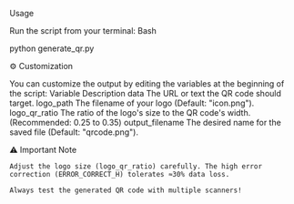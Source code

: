 Usage

Run the script from your terminal:
Bash

python generate_qr.py

⚙️ Customization

You can customize the output by editing the variables at the beginning of the script:
Variable	Description
data	The URL or text the QR code should target.
logo_path	The filename of your logo (Default: "icon.png").
logo_qr_ratio	The ratio of the logo's size to the QR code's width. (Recommended: 0.25 to 0.35)
output_filename	The desired name for the saved file (Default: "qrcode.png").

⚠️ Important Note

    Adjust the logo size (logo_qr_ratio) carefully. The high error correction (ERROR_CORRECT_H) tolerates ≈30% data loss.

    Always test the generated QR code with multiple scanners!